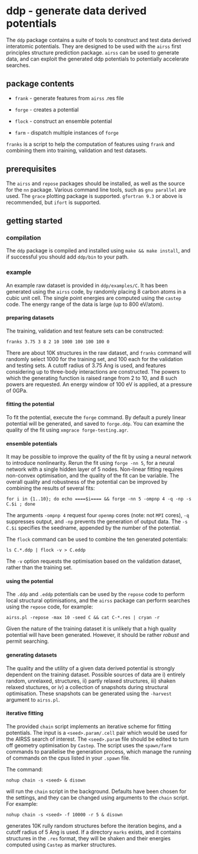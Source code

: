 # ddp - generate data derived potentials

The `ddp` package contains a suite of tools to construct and test data
derived interatomic potentials. They are designed to be used with the
`airss` first principles structure prediction package. `airss` can be
used to generate data, and can exploit the generated ddp potentials to
potentially accelerate searches.

## package contents

* `frank` - generate features from `airss` .res file

* `forge` - creates a potential

* `flock` - construct an ensemble potential

* `farm` - dispatch multiple instances of `forge`

`franks` is a script to help the computation of features using
`frank` and combining them into training, validation and test datasets.

## prerequisites

The `airss` and `repose` packages should be installed, as well as the source for the
`nn` package. Various command line tools, such as `gnu parallel` are
used. The `grace` plotting package is supported. `gfortran 9.3` or above is
recommended, but `ifort` is supported.

## getting started

### compilation

The `ddp` package is compiled and installed using `make && make
install`, and if successful you should add `ddp/bin` to your path.

### example

An example raw dataset is provided in `ddp/examples/C`. It has been generated
using the `airss` code, by randomly placing 8 carbon atoms in a cubic
unit cell. The single point energies are computed using the `castep`
code. The energy range of the data is large (up to 800 eV/atom).

#### preparing datasets

The training, validation and test feature sets can be constructed:

`franks 3.75 3 8 2 10 1000 100 100 100 0`

There are about 10K structures in the raw dataset, and `franks`
command will randomly select 1000 for the training set, and 100 each
for the validation and testing sets. A cutoff radius of 3.75 Ang is
used, and features considering up to three-body interactions are
constructed. The powers to which the generating function is raised range
from 2 to 10, and 8 such powers are requested. An energy window of 100
eV is applied, at a pressure of 0GPa.

#### fitting the potential

To fit the potential, execute the `forge` command. By default a purely
linear potential will be generated, and saved to `forge.ddp`. You can
examine the quality of the fit using `xmgrace forge-testing.agr`.

#### ensemble potentials

It may be possible to improve the quality of the fit by using a neural
network to introduce nonlinearity. Rerun the fit using `forge -nn 5`,
for a neural network with a single hidden layer of 5 nodes. Non-linear 
fitting requires non-convex optimisation, and the quality of the fit can 
be variable. The overall quality and robustness of the potential can be 
improved by combining the results of several fits:

`for i in {1..10}; do echo ====$i==== && forge -nn 5 -ompnp 4 -q -np
-s C.$i ; done`

The arguments `-ompnp 4` request four `openmp` cores (note: not `MPI` cores),
`-q` suppresses output, and `-np` prevents the generation of output
data. The `-s C.$i` specifies the seedname, appended by the number of the
potential.

The `flock` command can be used to combine the ten generated
potentials:

`ls C.*.ddp | flock -v > C.eddp`

The `-v` option requests the optimisation based on the validation
dataset, rather than the training set.

#### using the potential

The `.ddp` and `.eddp` potentials can be used by the `repose` code to perform local structural optimisations, and the `airss` package can
perform searches using the `repose` code, for example:

`airss.pl -repose -max 10 -seed C && cat C-*.res | cryan -r`

Given the nature of the training dataset it is unlikely that a high quality potential will have been generated. However, it should be rather *robust* and permit searching.

#### generating datasets

The quality and the utility of a given data derived potential is strongly dependent on the training dataset. Possible sources of 
data are i) entirely random, unrelaxed, structures, ii) partly relaxed structures, iii) shaken relaxed stuctures, or iv) a collection of snapshots 
during structural optimisation. These snapshots can be generated using the `-harvest` argument to `airss.pl`.

#### iterative fitting

The provided `chain` script implements an iterative scheme for fitting potentials. The input is a `<seed>.param/.cell` pair which would be used for the AIRSS search of interest. The `<seed>.param` file should be edited to turn off geometry optimisation by `Castep`. The script uses the `spawn/farm` commands to parallelise the generation process, which manage the running of commands on the cpus listed in your `.spawn` file.

The command:

`nohup chain -s <seed> & disown`

will run the `chain` script in the background. Defaults have been chosen for the settings, and they can be changed using arguments to the `chain` script. For example:

`nohup chain -s <seed> -f 10000 -r 5 & disown`

generates 10K rully random structures before the iteration begins, and a cutoff radius of 5 Ang is used. If a directory `marks` exists, and it contains structures in the `.res` format, they will be shaken and their energies computed using `Castep` as marker structures.






